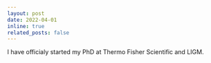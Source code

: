 ```yaml
---
layout: post
date: 2022-04-01    
inline: true
related_posts: false
---
```


I have officialy started my PhD at Thermo Fisher Scientific and LIGM. 
